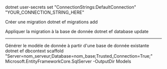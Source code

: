 dotnet user-secrets set "ConnectionStrings:DefaultConnection" "YOUR_CONNECTION_STRING_HERE"


Créer une migration
dotnet ef migrations add <MigrationName>

Appliquer la migration à la base de donnée
dotnet ef database update


---

Générer le modèle de donnée à partir d'une base de donnée existante
dotnet ef dbcontext scaffold "Server=nom_serveur;Database=nom_base;Trusted_Connection=True;" Microsoft.EntityFrameworkCore.SqlServer -OutputDir Models



